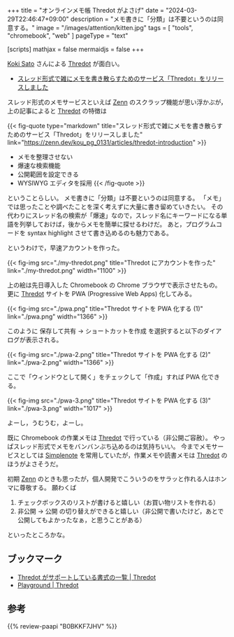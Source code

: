 +++
title = "オンラインメモ帳 Thredot がよさげ"
date =  "2024-03-29T22:46:47+09:00"
description = "メモ書きに「分類」は不要というのは同意する。"
image = "/images/attention/kitten.jpg"
tags = [ "tools", "chromebook", "web" ]
pageType = "text"

[scripts]
  mathjax = false
  mermaidjs = false
+++

[Koki Sato](https://koki.me/) さんによる [Thredot] が面白い。

- [スレッド形式で雑にメモを書き散らすためのサービス「Thredot」をリリースしました](https://zenn.dev/kou_pg_0131/articles/thredot-introduction)

スレッド形式のメモサービスといえば [Zenn] のスクラップ機能が思い浮かぶが，上の記事によると [Thredot] の特徴は

{{< fig-quote type="markdown" title="スレッド形式で雑にメモを書き散らすためのサービス「Thredot」をリリースしました" link="https://zenn.dev/kou_pg_0131/articles/thredot-introduction" >}}
- メモを整理させない
- 爆速な検索機能
- 公開範囲を設定できる
- WYSIWYG エディタを採用
{{< /fig-quote >}}

ということらしい。
メモ書きに「分類」は不要というのは同意する。
「メモ」では思ったことや調べたことを深く考えずに大量に書き留めていきたい。
その代わりにスレッド名の検索が「爆速」なので，スレッド名にキーワードになる単語を列挙しておけば，後からメモを簡単に探せるわけだ。
あと，プログラムコードを syntax highlight させて書き込めるのも魅力である。

というわけで，早速アカウントを作った。

{{< fig-img src="./my-thredot.png" title="Thredot にアカウントを作った" link="./my-thredot.png" width="1100" >}}

上の絵は先日導入した Chromebook の Chrome ブラウザで表示させたもの。
更に [Thredot] サイトを PWA (Progressive Web Apps) 化してみる。

{{< fig-img src="./pwa.png" title="Thredot サイトを PWA 化する (1)" link="./pwa.png" width="1366" >}}

このように 保存して共有 → ショートカットを作成 を選択すると以下のダイアログが表示される。

{{< fig-img src="./pwa-2.png" title="Thredot サイトを PWA 化する (2)" link="./pwa-2.png" width="1366" >}}

ここで「ウィンドウとして開く」をチェックして「作成」すれば PWA 化できる。

{{< fig-img src="./pwa-3.png" title="Thredot サイトを PWA 化する (3)" link="./pwa-3.png" width="1017" >}}

よーし，うむうむ，よーし。

既に Chromebook の作業メモは [Thredot] で行っている（非公開ご容赦）。
やっぱスレッド形式でメモをバンバンぶち込めるのは気持ちいい。
今までメモサービスとしては [Simplenote](https://simplenote.com/) を常用していたが，作業メモや読書メモは [Thredot] のほうがよさそうだ。

初期 [Zenn] のときも思ったが，個人開発でこういうのをサラッと作れる人はホンマに尊敬する。
願わくば

1. チェックボックスのリストが書けると嬉しい（お買い物リストを作れる）
2. 非公開 → 公開 の切り替えができると嬉しい（非公開で書いたけど，あとで公開してもよかったなぁ，と思うことがある）

といったところかな。

## ブックマーク

- [Thredot がサポートしている書式の一覧 | Thredot](https://thredot.org/threads/FRMQVRRNRU499B12)
- [Playground | Thredot](https://thredot.org/playground)

[Thredot]: https://thredot.org/ "Thredot | シンプルに繋がる、あなたのメモ。"
[Zenn]: https://zenn.dev/ "Zenn｜エンジニアのための情報共有コミュニティ"

## 参考

{{% review-paapi "B0BKKF7JHV" %}} <!-- ASUS Chromebook -->
